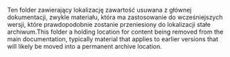 <span data-ttu-id="3ded4-101">Ten folder zawierający lokalizację zawartość usuwana z głównej dokumentacji, zwykle materiału, która ma zastosowanie do wcześniejszych wersji, które prawdopodobnie zostanie przeniesiony do lokalizacji stałe archiwum.</span><span class="sxs-lookup"><span data-stu-id="3ded4-101">This folder a holding location for content being removed from the main documentation, typically material that applies to earlier versions that will likely be moved into a permanent archive location.</span></span>
